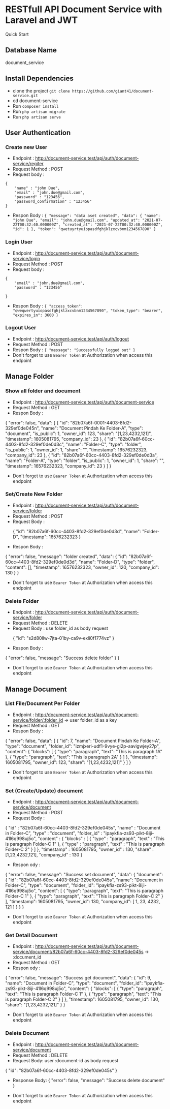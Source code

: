 # RESTfull API Document Service with Laravel and JWT    

Quick Start
## Database Name 
document_service

## Install Dependencies
- clone the project `git clone https://github.com/giant41/document-service.git`
- cd document-service
- Run `composer install`
- Run `php artisan migrate`
- Run `php artisan serve`

## User Authentication
### Create new User

- Endpoint : http://document-service.test/api/auth/document-service/regiter
- Request Method : POST
- Request body : 
```
{
    "name" : "john Due",
    "email" : "john.due@gmail.com",
    "password" : "123456",
    "password_confirmation" : "123456"
}
```

- Respon Body : 
`{
    "message": "data aset created",
    "data": {
        "name": "john Due",
        "email": "john.due@gmail.com",
        "updated_at": "2021-07-22T00:32:40.000000Z",
        "created_at": "2021-07-22T00:32:40.000000Z",
        "id": 1
    },
    "token": "qwetuyrtyuiopasdfghjklzxcvbnm1234567890"
}`


### Login User
- Endpoint : http://document-service.test/api/auth/document-service/login
- Request Method : POST
- Request body : 
```
{
    "email" : "john.due@gmail.com",
    "password" : "123456"

}
```

- Respon Body :
`{
    "access_token": "qweqwertyuiopasdfghjklzxcvbnm1234567890",
    "token_type": "bearer",
    "expires_in": 3600
}`

### Logout User
- Endpoint : http://document-service.test/api/auth/logout
- Request Method : POST
- Respon Body :
`{
    "message": "Successfully logged out"
}`
- Don't forget to use `Bearer Token` at Authorization when access this endpoint


## Manage Folder

### Show all folder and document
- Endpoint : http://document-service.test/api/auth/document-service
- Request Method : GET
- Respon Body :
<p>{
    "error": false,
    "data": [
        {
            "id": "82b07a6f-0001-4403-8fd2-329ef0de045n",
            "name": "Document Pindah Ke Folder-A",
            "type": "document",
            "is_public": 1,
            "owner_id": 123,
            "share": "[1,23,4232,121]",
            "timestamp": 1605081795,
            "company_id": 23
        },
        {
            "id": "82b07a6f-60cc-4403-8fd2-329ef0de0d3c",
            "name": "Folder-C",
            "type": "folder",
            "is_public": 1,
            "owner_id": 1,
            "share": "",
            "timestamp": 16576232323,
            "company_id": 23
        },
        {
            "id": "82b07a6f-60cc-4403-8fd2-329ef0de0d3a",
            "name": "Folder-A",
            "type": "folder",
            "is_public": 1,
            "owner_id": 1,
            "share": "",
            "timestamp": 16576232323,
            "company_id": 23
        }
    ]
}</p>

- Don't forget to use `Bearer Token` at Authorization when access this endpoint


### Set/Create New Folder
- Endpoint : http://document-service.test/api/auth/document-service/folder
- Request Method : POST 
- Request Body :
    <p>
    {
        "id": "82b07a6f-60cc-4403-8fd2-329ef0de0d3d",
        "name": "Folder-D", 
        "timestamp": 16576232323
    }
    </p>
- Respon Body :
<p>{
    "error": false,
    "message": "folder created",
    "data": {
        "id": "82b07a6f-60cc-4403-8fd2-329ef0de0d3d",
        "name": "Folder-D",
        "type": "folder",
        "content": [],
        "timestamp": 16576232323,
        "owner_id": 120,
        "company_id": 130
    }
}</p> 

- Don't forget to use `Bearer Token` at Authorization when access this endpoint


### Delete Folder
- Endpoint : http://document-service.test/api/auth/document-service/folder
- Request Method : DELETE
- Request Body : use folder_id as body request
    <p>
    {
        "id": "s2d80llw-7jta-01by-ca9v-exli0f1774vz"
    }
    </p>
- Respon Body :
<p>
{
    "error": false,
    "message": "Success delete folder"
}
}</p> 

- Don't forget to use `Bearer Token` at Authorization when access this endpoint


## Manage Document

### List File/Document Per Folder
- Endpoint : http://document-service.test/api/auth/document-service/folder/:folder_id  -> user folder_id as a key
- Request Method : GET 
- Respon Body :
<p>
{
    "error": false,
    "data": [
        {
            "id": 7,
            "name": "Document Pindah Ke Folder-A",
            "type": "document",
            "folder_id": "izmjxeri-udf1-9vye-gi2p-aavigwjey27p",
            "content": {
                "blocks": [
                    {
                        "type": "paragraph",
                        "text": "This is paragraph 1A"
                    },
                    {
                        "type": "paragraph",
                        "text": "This is paragraph 2A"
                    }
                ]
            },
            "timestamp": 1605081795,
            "owner_id": 123,
            "share": "[1,23,4232,121]"
        }
    ]
}
</p> 

- Don't forget to use `Bearer Token` at Authorization when access this endpoint

### Set (Create/Update) document
- Endpoint : http://document-service.test/api/auth/document-service/document
- Request Method : POST 
- Request Body : 
<p>
{
        "id" : "82b07a6f-60cc-4403-8fd2-329ef0de045s",
        "name" : "Document in Folder-C",
        "type" : "document",
        "folder_id" : "ipaykfia-zs93-pikt-8iji-41l6q998uj5o",
        "content" : {
            "blocks" : [
                {
                    "type" : "paragraph",
                    "text" : "This is paragraph Folder-C 1"
                },
                {
                    "type" : "paragraph",
                    "text" : "This is paragraph Folder-C 2"
                }
                ]
        }, 
        "timestamp" : 1605081795,
        "owner_id" : 130, 
        "share" : [1,23,4232,121], 
        "company_id" : 130
    }
</p>

- Respon ody :
<p>
{
    "error": false,
    "message": "Success set document",
    "data": {
        "document": {
            "id": "82b07a6f-60cc-4403-8fd2-329ef0de045s",
            "name": "Document in Folder-C",
            "type": "document",
            "folder_id": "ipaykfia-zs93-pikt-8iji-41l6q998uj5o",
            "content": [
                {
                    "type": "paragraph",
                    "text": "This is paragraph Folder-C 1"
                },
                {
                    "type": "paragraph",
                    "text": "This is paragraph Folder-C 2"
                }
            ],
            "timestamp": 1605081795,
            "owner_id": 130,
            "company_id": [
                1,
                23,
                4232,
                121
            ]
        }
    }
}
</p>

- Don't forget to use `Bearer Token` at Authorization when access this endpoint

### Get Detail Document
- Endpoint : http://document-service.test/api/auth/document-service/document/82b07a6f-60cc-4403-8fd2-329ef0de045s  -> :document_id
- Request Method : GET
- Respon ody :
<p>
{
    "error": false,
    "message": "Success get document",
    "data": {
        "id": 9,
        "name": "Document in Folder-C",
        "type": "document",
        "folder_id": "ipaykfia-zs93-pikt-8iji-41l6q998uj5o",
        "content": {
            "blocks": [
                {
                    "type": "paragraph",
                    "text": "This is paragraph Folder-C 1"
                },
                {
                    "type": "paragraph",
                    "text": "This is paragraph Folder-C 2"
                }
            ]
        },
        "timestamp": 1605081795,
        "owner_id": 130,
        "share": "[1,23,4232,121]"
    }
}
</p>

- Don't forget to use `Bearer Token` at Authorization when access this endpoint


### Delete Document
- Endpoint : http://document-service.test/api/auth/document-service/document
- Request Method : DELETE
- Request Body:  user :document-id as body request
<p>
{
    "id": "82b07a6f-60cc-4403-8fd2-329ef0de045s"
}
</p>

- Response Body:
{
    "error": false,
    "message": "Success delete document"
}

- Don't forget to use `Bearer Token` at Authorization when access this endpoint
